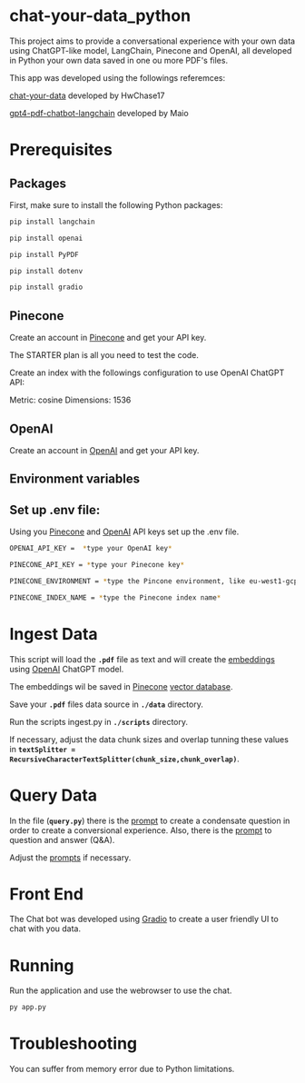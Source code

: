 # chat-your-data_python

This project aims to provide a conversational experience with your own data using ChatGPT-like model, LangChain, Pinecone and OpenAI, all developed in Python your own data saved in one ou more PDF's files.

This app was developed using the followings referemces:

[chat-your-data](https://github.com/hwchase17/chat-your-data) developed by HwChase17

[gpt4-pdf-chatbot-langchain](https://github.com/mayooear/gpt4-pdf-chatbot-langchain) developed by Maio


# Prerequisites

## Packages

First, make sure to install the following Python packages:

```bash
pip install langchain
```
```bash
pip install openai
```
```bash
pip install PyPDF
```
```bash
pip install dotenv
```
```bash
pip install gradio
```

## Pinecone

Create an account in [Pinecone](http:\\pinecones.io) and get your API key.

The STARTER plan is all you need to test the code.

Create an index with the followings configuration to use OpenAI ChatGPT API:

Metric: cosine
Dimensions: 1536

## OpenAI

Create an account in [OpenAI](https:\\openai.com) and get your API key.

## Environment variables

## Set up .env file:

Using you [Pinecone](http:\\pinecones.io) and [OpenAI](https:\\openai.com) API keys set up the .env file.


```bash
OPENAI_API_KEY =  *type your OpenAI key*

PINECONE_API_KEY = *type your Pinecone key*

PINECONE_ENVIRONMENT = *type the Pincone environment, like eu-west1-gcp*

PINECONE_INDEX_NAME = *type the Pinecone index name*
```

# Ingest Data

This script will load the **`.pdf`** file as text and will create the [embeddings](https://towardsdatascience.com/neural-network-embeddings-explained-4d028e6f0526) using [OpenAI](https:\\openai.com) ChatGPT model.

The embeddings wil be saved in [Pinecone](http:\\pinecones.io) [vector database](https://www.pinecone.io/learn/vector-database/#:~:text=A%20vector%20database%20indexes%20and,vector%20noun).

Save your **`.pdf`**  files data source in **`./data`** directory.

Run the scripts ingest.py in **`./scripts`** directory.

If necessary, adjust the data chunk sizes and overlap tunning these values in **`textSplitter = RecursiveCharacterTextSplitter(chunk_size,chunk_overlap)`**.

# Query Data

In the file  (**`query.py`**) there is the [prompt](https://en.wikipedia.org/wiki/Prompt_engineering) to create a condensate question in order to create a conversional experience. Also, there is the [prompt](https://en.wikipedia.org/wiki/Prompt_engineering) to question and answer (Q&A).

Adjust the [prompts](https://en.wikipedia.org/wiki/Prompt_engineering) if necessary.

# Front End

The Chat bot was developed using [Gradio](https://gradio.app) to create a user friendly UI to chat with you data.

# Running

Run the application and use the webrowser to use the chat.

```bash
py app.py
```

# Troubleshooting

You can suffer from memory error due to Python limitations.

